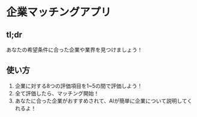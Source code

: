 # 企業マッチングアプリ
## tl;dr
あなたの希望条件に合った企業や業界を見つけましょう！

## 使い方
1. 企業に対する8つの評価項目を1~5の間で評価しよう！
2. 全て評価したら、マッチング開始！
3. あなたに合った企業がおすすめされて、AIが簡単に企業について説明してくれるよ！